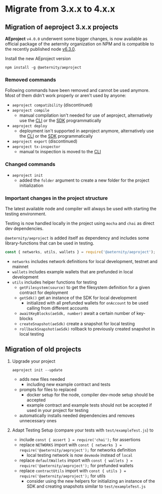 # Migrate from 3.x.x to 4.x.x

## Migration of aeproject 3.x.x projects
**AEproject** `v4.0.0` underwent some bigger changes, is now available as official package of the aeternity organization on NPM and is compatible to the recently published node [v6.3.0](https://github.com/aeternity/aeternity/blob/v6.3.0/docs/release-notes/RELEASE-NOTES-6.3.0.md).

Install the new AEproject version
```
npm install -g @aeternity/aeproject
```

### Removed commands
Following commands have been removed and cannot be used anymore. Most of them didn't work properly or aren't used by anyone:

- `aeproject compatibility` (discontinued)
- `aeproject compile`
    -  manual compilation isn't needed for use of aeproject, alternatively use the [CLI](https://github.com/aeternity/aepp-cli-js) or the [SDK](https://github.com/aeternity/aepp-sdk-js) programmatically
- `aeproject deploy`
    - deployment isn't supported in aeproject anymore, alternatively use the [CLI](https://github.com/aeternity/aepp-cli-js) or the [SDK](https://github.com/aeternity/aepp-sdk-js) programmatically
- `aeproject export` (discontinued)
- `aeproject tx-inspector` 
    - manual tx inspection is moved to the [CLI](https://github.com/aeternity/aepp-cli-js)
### Changed commands
- `aeproject init`
    - added the `folder` argument to create a new folder for the project initialization

### Important changes in the project structure
The latest available node and compiler will always be used with starting the testing environment.

Testing is now handled locally in the project using `mocha` and `chai` as direct dev dependencies.

`@aeternity/aeproject` is added itself as dependency and includes some library-functions that can be used in testing.

```js
const { networks, utils, wallets } = require('@aeternity/aeproject');
```

- `networks` includes network definitions for local development, testnet and mainnet
- `wallets` includes example wallets that are prefunded in local development
- `utils` includes helper functions for testing
    - `getFilesystem(source)` to get the filesystem definition for a given contract for deployment
    - `getSdk()` get an instance of the SDK for local development
        - initialized with all prefunded wallets for `onAccount` to be used calling from different accounts
    - `awaitKeyBlocks(aeSdk, number)` await a certain number of key-blocks
    - `createSnapshot(aeSdk)` create a snapshot for local testing
    - `rollbackSnapshot(aeSdk)` rollback to previously created snapshot in local testing

## Migration of old projects
1. Upgrade your project
    ```
    aeproject init --update
    ```
    - adds new files needed
        - including new example contract and tests
    - prompts for files to replaced
        - docker setup for the node, compiler dev-mode setup should be accepted
        - example contract and example tests should not be accepted if used in your project for testing
    - automatically installs needed dependencies and removes unnecessary ones
   

2. Adapt Testing Setup (compare your tests with `test/exampleTest.js`) to
    - include `const { assert } = require('chai');` for assertions
    - replace `NETWORKS` import with `const { networks } = require('@aeternity/aeproject');` for networks definition
        - local testing network is now `devmode` instead of `local`
    - replace `defaultWallets` import with `const { wallets } = require('@aeternity/aeproject');` for prefunded wallets
    - replace `contractUtils` import with `const { utils } = require('@aeternity/aeproject');` for utils
        - consider using the new helpers for initializing an instance of the SDK and creating snapshots similar to `test/exampleTest.js`
